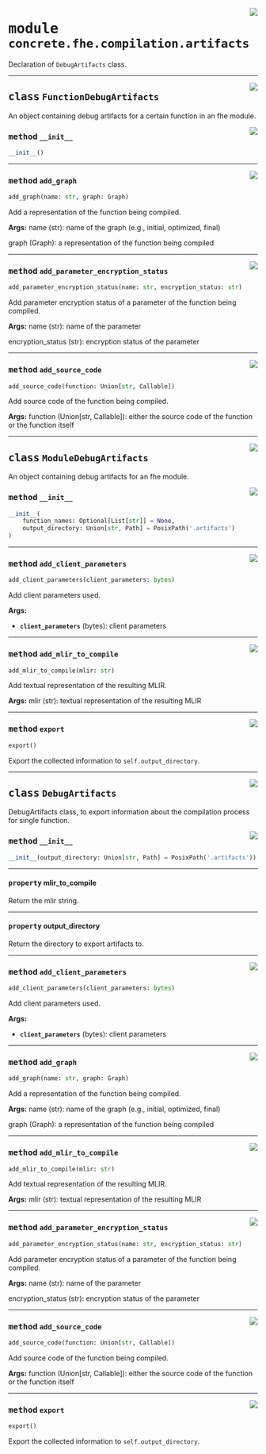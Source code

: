 <!-- markdownlint-disable -->

<a href="../../frontends/concrete-python/concrete/fhe/compilation/artifacts.py#L0"><img align="right" style="float:right;" src="https://img.shields.io/badge/-source-cccccc?style=flat-square"></a>

# <kbd>module</kbd> `concrete.fhe.compilation.artifacts`
Declaration of `DebugArtifacts` class. 



---

<a href="../../frontends/concrete-python/concrete/fhe/compilation/artifacts.py#L17"><img align="right" style="float:right;" src="https://img.shields.io/badge/-source-cccccc?style=flat-square"></a>

## <kbd>class</kbd> `FunctionDebugArtifacts`
An object containing debug artifacts for a certain function in an fhe module. 

<a href="../../frontends/concrete-python/concrete/fhe/compilation/artifacts.py#L27"><img align="right" style="float:right;" src="https://img.shields.io/badge/-source-cccccc?style=flat-square"></a>

### <kbd>method</kbd> `__init__`

```python
__init__()
```








---

<a href="../../frontends/concrete-python/concrete/fhe/compilation/artifacts.py#L61"><img align="right" style="float:right;" src="https://img.shields.io/badge/-source-cccccc?style=flat-square"></a>

### <kbd>method</kbd> `add_graph`

```python
add_graph(name: str, graph: Graph)
```

Add a representation of the function being compiled. 



**Args:**
  name (str):  name of the graph (e.g., initial, optimized, final) 

 graph (Graph):  a representation of the function being compiled 

---

<a href="../../frontends/concrete-python/concrete/fhe/compilation/artifacts.py#L48"><img align="right" style="float:right;" src="https://img.shields.io/badge/-source-cccccc?style=flat-square"></a>

### <kbd>method</kbd> `add_parameter_encryption_status`

```python
add_parameter_encryption_status(name: str, encryption_status: str)
```

Add parameter encryption status of a parameter of the function being compiled. 



**Args:**
  name (str):  name of the parameter 

 encryption_status (str):  encryption status of the parameter 

---

<a href="../../frontends/concrete-python/concrete/fhe/compilation/artifacts.py#L33"><img align="right" style="float:right;" src="https://img.shields.io/badge/-source-cccccc?style=flat-square"></a>

### <kbd>method</kbd> `add_source_code`

```python
add_source_code(function: Union[str, Callable])
```

Add source code of the function being compiled. 



**Args:**
  function (Union[str, Callable]):  either the source code of the function or the function itself 


---

<a href="../../frontends/concrete-python/concrete/fhe/compilation/artifacts.py#L79"><img align="right" style="float:right;" src="https://img.shields.io/badge/-source-cccccc?style=flat-square"></a>

## <kbd>class</kbd> `ModuleDebugArtifacts`
An object containing debug artifacts for an fhe module. 

<a href="../../frontends/concrete-python/concrete/fhe/compilation/artifacts.py#L89"><img align="right" style="float:right;" src="https://img.shields.io/badge/-source-cccccc?style=flat-square"></a>

### <kbd>method</kbd> `__init__`

```python
__init__(
    function_names: Optional[List[str]] = None,
    output_directory: Union[str, Path] = PosixPath('.artifacts')
)
```








---

<a href="../../frontends/concrete-python/concrete/fhe/compilation/artifacts.py#L111"><img align="right" style="float:right;" src="https://img.shields.io/badge/-source-cccccc?style=flat-square"></a>

### <kbd>method</kbd> `add_client_parameters`

```python
add_client_parameters(client_parameters: bytes)
```

Add client parameters used. 



**Args:**
 
 - <b>`client_parameters`</b> (bytes):  client parameters 

---

<a href="../../frontends/concrete-python/concrete/fhe/compilation/artifacts.py#L101"><img align="right" style="float:right;" src="https://img.shields.io/badge/-source-cccccc?style=flat-square"></a>

### <kbd>method</kbd> `add_mlir_to_compile`

```python
add_mlir_to_compile(mlir: str)
```

Add textual representation of the resulting MLIR. 



**Args:**
  mlir (str):  textual representation of the resulting MLIR 

---

<a href="../../frontends/concrete-python/concrete/fhe/compilation/artifacts.py#L121"><img align="right" style="float:right;" src="https://img.shields.io/badge/-source-cccccc?style=flat-square"></a>

### <kbd>method</kbd> `export`

```python
export()
```

Export the collected information to `self.output_directory`. 


---

<a href="../../frontends/concrete-python/concrete/fhe/compilation/artifacts.py#L214"><img align="right" style="float:right;" src="https://img.shields.io/badge/-source-cccccc?style=flat-square"></a>

## <kbd>class</kbd> `DebugArtifacts`
DebugArtifacts class, to export information about the compilation process for single function. 

<a href="../../frontends/concrete-python/concrete/fhe/compilation/artifacts.py#L221"><img align="right" style="float:right;" src="https://img.shields.io/badge/-source-cccccc?style=flat-square"></a>

### <kbd>method</kbd> `__init__`

```python
__init__(output_directory: Union[str, Path] = PosixPath('.artifacts'))
```






---

#### <kbd>property</kbd> mlir_to_compile

Return the mlir string. 

---

#### <kbd>property</kbd> output_directory

Return the directory to export artifacts to. 



---

<a href="../../frontends/concrete-python/concrete/fhe/compilation/artifacts.py#L275"><img align="right" style="float:right;" src="https://img.shields.io/badge/-source-cccccc?style=flat-square"></a>

### <kbd>method</kbd> `add_client_parameters`

```python
add_client_parameters(client_parameters: bytes)
```

Add client parameters used. 



**Args:**
 
 - <b>`client_parameters`</b> (bytes):  client parameters 

---

<a href="../../frontends/concrete-python/concrete/fhe/compilation/artifacts.py#L250"><img align="right" style="float:right;" src="https://img.shields.io/badge/-source-cccccc?style=flat-square"></a>

### <kbd>method</kbd> `add_graph`

```python
add_graph(name: str, graph: Graph)
```

Add a representation of the function being compiled. 



**Args:**
  name (str):  name of the graph (e.g., initial, optimized, final) 

 graph (Graph):  a representation of the function being compiled 

---

<a href="../../frontends/concrete-python/concrete/fhe/compilation/artifacts.py#L264"><img align="right" style="float:right;" src="https://img.shields.io/badge/-source-cccccc?style=flat-square"></a>

### <kbd>method</kbd> `add_mlir_to_compile`

```python
add_mlir_to_compile(mlir: str)
```

Add textual representation of the resulting MLIR. 



**Args:**
  mlir (str):  textual representation of the resulting MLIR 

---

<a href="../../frontends/concrete-python/concrete/fhe/compilation/artifacts.py#L234"><img align="right" style="float:right;" src="https://img.shields.io/badge/-source-cccccc?style=flat-square"></a>

### <kbd>method</kbd> `add_parameter_encryption_status`

```python
add_parameter_encryption_status(name: str, encryption_status: str)
```

Add parameter encryption status of a parameter of the function being compiled. 



**Args:**
  name (str):  name of the parameter 

 encryption_status (str):  encryption status of the parameter 

---

<a href="../../frontends/concrete-python/concrete/fhe/compilation/artifacts.py#L224"><img align="right" style="float:right;" src="https://img.shields.io/badge/-source-cccccc?style=flat-square"></a>

### <kbd>method</kbd> `add_source_code`

```python
add_source_code(function: Union[str, Callable])
```

Add source code of the function being compiled. 



**Args:**
  function (Union[str, Callable]):  either the source code of the function or the function itself 

---

<a href="../../frontends/concrete-python/concrete/fhe/compilation/artifacts.py#L285"><img align="right" style="float:right;" src="https://img.shields.io/badge/-source-cccccc?style=flat-square"></a>

### <kbd>method</kbd> `export`

```python
export()
```

Export the collected information to `self.output_directory`. 


